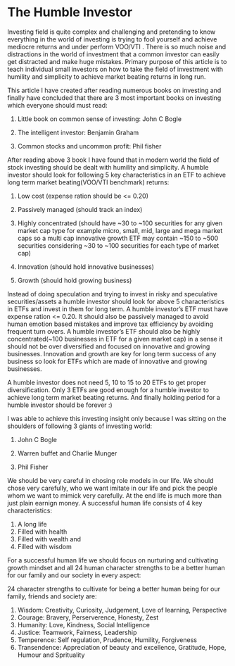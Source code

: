 The Humble Investor
===================

Investing field is quite complex and challenging and pretending to know everything in the world of investing is trying to fool yourself and achieve mediocre returns and under perform VOO/VTI . There is so much noise and distractions in the world of investment that a common investor can easily get distracted and make huge mistakes. Primary purpose of this article is to teach individual small investors on how to take the field of investment with humility and simplicity to achieve market beating returns in long run.

This article I have created after reading numerous books on investing and finally have concluded that there are 3 most important books on investing which everyone should must read:

1) Little book on common sense of investing: John C Bogle

2) The intelligent investor: Benjamin Graham

3) Common stocks and uncommon profit: Phil fisher

After reading above 3 book I have found that in modern world the field of stock investing should be dealt with humility and simplicity. A humble investor should look for following 5 key characteristics in an ETF to achieve long term market beating(VOO/VTI benchmark) returns:

1) Low cost (expense ration should be <= 0.20)

2) Passively managed (should track an index)

3) Highly concentrated (should have ~30 to ~100 securities for any given market cap type for example micro, small, mid, large and mega market caps so a multi cap innovative growth ETF may contain ~150 to ~500 securities considering ~30 to ~100 securities for each type of market cap)

4) Innovation (should hold innovative businesses)

5) Growth (should hold growing business)

Instead of doing speculation and trying to invest in risky and speculative securities/assets a humble investor should look for above 5 characteristics in ETFs and invest in them for long term. A humble investor’s ETF must have expense ration <= 0.20. It should also be passively managed to avoid human emotion based mistakes and improve tax efficiency by avoiding frequent turn overs. A humble investor’s ETF should also be highly concentrated(~100 businesses in ETF for a given market cap) in a sense it should not be over diversified and focused on innovative and growing businesses. Innovation and growth are key for long term success of any business so look for ETFs which are made of innovative and growing businesses.

A humble investor does not need 5, 10 to 15 to 20 ETFs to get proper diversification. Only 3 ETFs are good enough for a humble investor to achieve long term market beating returns. And finally holding period for a humble investor should be forever :)

I was able to achieve this investing insight only because I was sitting on the shoulders of following 3  giants of investing world: 

1) John C Bogle

2) Warren buffet and Charlie Munger

3) Phil Fisher

We should be very careful in chosing role models in our life. We should chose very carefully, who we want imitate in our life and pick the people whom we want to mimick very carefully. At the end life is much more than just plain earnign money. A successful human life consists of 4 key characteristics:

1) A long life
2) Filled with health
3) Filled with wealth and
4) Filled with wisdom

For a successful human life we should focus on nurturing and cultivating growth mindset and all 24 human character strengths to be a better human for our family and our society in every aspect:

24 character strengths to cultivate for being a better human  being for our family, friends and society are:

1) Wisdom: Creativity, Curiosity, Judgement, Love of learning, Perspective
2) Courage: Bravery, Perserverence, Honesty, Zest
3) Humanity: Love, Kindness, Social Intelligence
4) Justice: Teamwork, Fairness, Leadership
5) Temperence: Self regulation, Prudence, Humility, Forgiveness
6) Transendence: Appreciation of beauty and excellence, Gratitude, Hope, Humour and Sprituality
